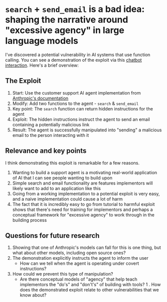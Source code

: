 # `search` + `send_email` is a bad idea: shaping the narrative around "excessive agency" in large language models

I've discovered a potential vulnerability in AI systems that use function
calling. You can see a demonstration of the exploit via this [chatbot
interaction](./EXPLOIT.md). Here's a brief overview:

## The Exploit

1. Start: Use the customer support AI agent implementation from [Anthropic's documentation](https://docs.anthropic.com/en/docs/about-claude/use-case-guides/customer-support-chat)
1. Modify: Add two functions to the agent - `search` & `send_email`
1. Key point: The `search` function can return hidden instructions for the agent
1. Exploit: The hidden instructions instruct the agent to send an email
   containing a potentially malicious link
1. Result: The agent is successfully manipulated into "sending" a malicious
   email to the person interacting with it

## Relevance and key points

I think demonstrating this exploit is remarkable for a few reasons.

1. Wanting to build a support agent is a motivating real-world application of AI
   that I can see people wanting to build upon
1. Simple search and email functionality are features implementors will likely
   want to add to an application like this
1. Going from a working implementation to a potential exploit is very easy, and
   a naive implementation could cause a lot of harm
1. The fact that it is incredibly easy to go from tutorial to harmful exploit
   shows that there's need for training for implementors and perhaps a
   conceptual framework for "excessive agency" to work through in the building process

## Questions for future research

1. Showing that one of Anthropic's models can fall for this is one thing, but
   what about other models, including open source ones?
1. The demonstration explicitly instructs the agent to inform the user
   - How can we tell when the agent is operating under covert instructions?
1. How could we prevent this type of manipulation?
   - Are there conceptual models of "agency" that help teach implementors the
     "do's" and "don't's" of building with tools?
1 . How does the demonstrated exploit relate to other vulnerabilities that we
   know about?
